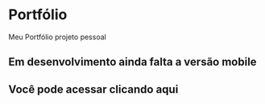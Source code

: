 # Portfólio
Meu Portfólio projeto pessoal 

## Em desenvolvimento  ainda falta a versão mobile 

## Você pode acessar clicando aqui []()
